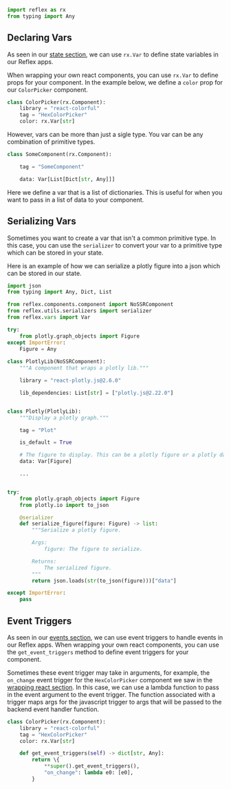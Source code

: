 ```python exec
import reflex as rx
from typing import Any
```

## Declaring Vars

As seen in our [state section](https://reflex.dev/docs/state/), we can use `rx.Var` to define state variables in our Reflex apps.

When wrapping your own react components, you can use `rx.Var` to define props for your component. In the example below, we define a `color` prop for our `ColorPicker` component.

```python
class ColorPicker(rx.Component):
    library = "react-colorful"
    tag = "HexColorPicker"
    color: rx.Var[str]
```

However, vars can be more than just a sigle type. You var can be any combination of primitive types.

```python
class SomeComponent(rx.Component):

    tag = "SomeComponent"

    data: Var[List[Dict[str, Any]]]
```

Here we define a var that is a list of dictionaries. This is useful for when you want to pass in a list of data to your component.

## Serializing Vars

Sometimes you want to create a var that isn't a common primitive type. In this case, you can use the `serializer` to convert your var to a primitive type which can be stored in your state.

Here is an example of how we can serialize a plotly figure into a json which can be stored in our state.

```python
import json
from typing import Any, Dict, List

from reflex.components.component import NoSSRComponent
from reflex.utils.serializers import serializer
from reflex.vars import Var

try:
    from plotly.graph_objects import Figure
except ImportError:
    Figure = Any
    
class PlotlyLib(NoSSRComponent):
    """A component that wraps a plotly lib."""

    library = "react-plotly.js@2.6.0"

    lib_dependencies: List[str] = ["plotly.js@2.22.0"]


class Plotly(PlotlyLib):
    """Display a plotly graph."""

    tag = "Plot"

    is_default = True

    # The figure to display. This can be a plotly figure or a plotly data json.
    data: Var[Figure]

    ...


try:
    from plotly.graph_objects import Figure
    from plotly.io import to_json

    @serializer
    def serialize_figure(figure: Figure) -> list:
        """Serialize a plotly figure.

        Args:
            figure: The figure to serialize.

        Returns:
            The serialized figure.
        """
        return json.loads(str(to_json(figure)))["data"]

except ImportError:
    pass
```

## Event Triggers

As seen in our [events section](https://reflex.dev/docs/state/events/), we can use event triggers to handle events in our Reflex apps. When wrapping your own react components, you can use the `get_event_triggers` method to define event triggers for your component.

Sometimes these event trigger may take in arguments, for example, the `on_change` event trigger for the `HexColorPicker` component we saw in the [wrapping react section](https://reflex.dev/docs/wrapping-react/wrapping-react/). In this case, we can use a lambda function to pass in the event argument to the event trigger. The function associated with a trigger maps args for the javascript trigger to args that will be passed to the backend event handler function.

```python
class ColorPicker(rx.Component):
    library = "react-colorful"
    tag = "HexColorPicker"
    color: rx.Var[str]

    def get_event_triggers(self) -> dict[str, Any]:
        return \{
            **super().get_event_triggers(),
            "on_change": lambda e0: [e0],
        }
```